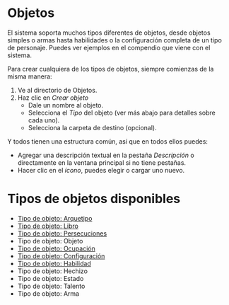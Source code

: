 <!--- This file is auto generated from module/manual/es/objetos.md -->
# Objetos

El sistema soporta muchos tipos diferentes de objetos, desde objetos simples o armas hasta habilidades o la configuración completa de un tipo de personaje. Puedes ver ejemplos en el compendio que viene con el sistema.

Para crear cualquiera de los tipos de objetos, siempre comienzas de la misma manera:

1. Ve al directorio de Objetos.
2. Haz clic en _Crear objeto_
   - Dale un nombre al objeto.
   - Selecciona el _Tipo_ del objeto (ver más abajo para detalles sobre cada uno).
   - Selecciona la carpeta de destino (opcional).

Y todos tienen una estructura común, así que en todos ellos puedes:

- Agregar una descripción textual en la pestaña _Descripción_ o directamente en la ventana principal si no tiene pestañas.
- Hacer clic en el _ícono_, puedes elegir o cargar uno nuevo.

# Tipos de objetos disponibles
- [Tipo de objeto: Arquetipo](objeto_arquetipo.md)
- [Tipo de objeto: Libro](objeto_libro.md)
- [Tipo de objeto: Persecuciones](persecuciones.md)
- Tipo de objeto: Objeto
- [Tipo de objeto: Ocupación](objeto_ocupacion.md)
- [Tipo de objeto: Configuración](objeto_configuracion.md)
- [Tipo de objeto: Habilidad](objeto_habilidad.md)
- Tipo de objeto: Hechizo
- Tipo de objeto: Estado
- Tipo de objeto: Talento
- Tipo de objeto: Arma

